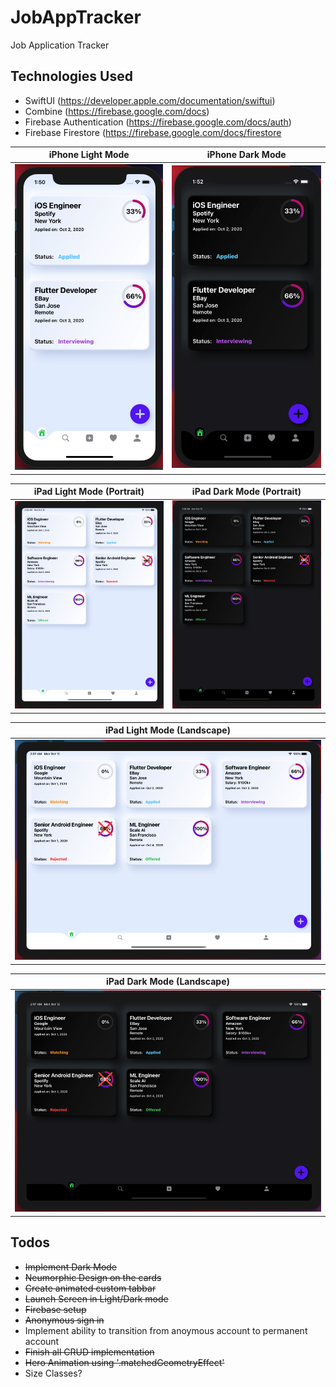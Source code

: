 # JobAppTracker
Job Application Tracker

## Technologies Used
* SwiftUI (https://developer.apple.com/documentation/swiftui)
* Combine (https://firebase.google.com/docs)
* Firebase Authentication (https://firebase.google.com/docs/auth)
* Firebase Firestore (https://firebase.google.com/docs/firestore

| iPhone Light Mode | iPhone Dark Mode |
| --- | --- |
| ![iPhone 11 Pro Light Mode](images/iPhone11ProLightMode.png) | ![iPad Pro 2020 Portrait - Dark](images/iPhone11ProDarkMode.png) |

| iPad Light Mode (Portrait) | iPad Dark Mode (Portrait) |
| --- | --- |
| ![iPad Pro 2020 Portrait - Light](images/iPadPro2020LightPortrait.png) | ![iPad Pro 2020 Portrait - Dark](images/iPadPro2020DarkPortrait.png) |

| iPad Light Mode (Landscape) |
| --- | 
| ![iPad Pro 2020 Landscape - Light](images/iPadPro2020LightLandscape.png) | 

| iPad Dark Mode (Landscape) |
| --- | 
|![iPad Pro 2020 Landscape - Dark](images/iPadPro2020DarkLandscape.png) |


## Todos
* <strike> Implement Dark Mode </strike>
* <strike> Neumorphic Design on the cards </strike>
* <strike> Create animated custom tabbar </strike>
* <strike> Launch Screen in Light/Dark mode </strike>
* <strike> Firebase setup </strike>
* <strike> Anonymous sign in </strike>
* Implement ability to transition from anoymous account to permanent account
* <strike> Finish all CRUD implementation</strike>
* <strike> Hero Animation using '.matchedGeometryEffect' </strike> 
* Size Classes?

